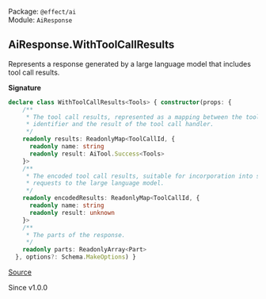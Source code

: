 Package: `@effect/ai`<br />
Module: `AiResponse`<br />

## AiResponse.WithToolCallResults

Represents a response generated by a large language model that includes
tool call results.

**Signature**

```ts
declare class WithToolCallResults<Tools> { constructor(props: {
    /**
     * The tool call results, represented as a mapping between the tool call
     * identifier and the result of the tool call handler.
     */
    readonly results: ReadonlyMap<ToolCallId, {
      readonly name: string
      readonly result: AiTool.Success<Tools>
    }>
    /**
     * The encoded tool call results, suitable for incorporation into subsequent
     * requests to the large language model.
     */
    readonly encodedResults: ReadonlyMap<ToolCallId, {
      readonly name: string
      readonly result: unknown
    }>
    /**
     * The parts of the response.
     */
    readonly parts: ReadonlyArray<Part>
  }, options?: Schema.MakeOptions) }
```

[Source](https://github.com/Effect-TS/effect/tree/main/packages/ai/ai/src/AiResponse.ts#L180)

Since v1.0.0